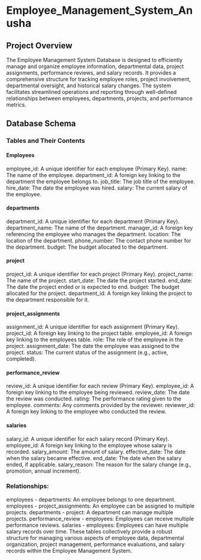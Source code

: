 # Employee_Management_System_Anusha
## Project Overview
The Employee Management System Database is designed to efficiently manage and organize employee information, departmental data, project assignments, performance reviews, and salary records. It provides a comprehensive structure for tracking employee roles, project involvement, departmental oversight, and historical salary changes. The system facilitates streamlined operations and reporting through well-defined relationships between employees, departments, projects, and performance metrics.
## Database Schema
### Tables and Their Contents
#### Employees
employee_id: A unique identifier for each employee (Primary Key).
name: The name of the employee.
department_id: A foreign key linking to the department the employee belongs to.
job_title: The job title of the employee.
hire_date: The date the employee was hired.
salary: The current salary of the employee.
#### departments
department_id: A unique identifier for each department (Primary Key).
department_name: The name of the department.
manager_id: A foreign key referencing the employee who manages the department.
location: The location of the department.
phone_number: The contact phone number for the department.
budget: The budget allocated to the department.
#### project
project_id: A unique identifier for each project (Primary Key).
project_name: The name of the project.
start_date: The date the project started.
end_date: The date the project ended or is expected to end.
budget: The budget allocated for the project.
department_id: A foreign key linking the project to the department responsible for it.
#### project_assignments
assignment_id: A unique identifier for each assignment (Primary Key).
project_id: A foreign key linking to the project table.
employee_id: A foreign key linking to the employees table.
role: The role of the employee in the project.
assignment_date: The date the employee was assigned to the project.
status: The current status of the assignment (e.g., active, completed).
#### performance_review
review_id: A unique identifier for each review (Primary Key).
employee_id: A foreign key linking to the employee being reviewed.
review_date: The date the review was conducted.
rating: The performance rating given to the employee.
comments: Any comments provided by the reviewer.
reviewer_id: A foreign key linking to the employee who conducted the review.
#### salaries
salary_id: A unique identifier for each salary record (Primary Key).
employee_id: A foreign key linking to the employee whose salary is recorded.
salary_amount: The amount of salary.
effective_date: The date when the salary became effective.
end_date: The date when the salary ended, if applicable.
salary_reason: The reason for the salary change (e.g., promotion, annual increment).
### Relationships:
employees - departments: An employee belongs to one department.
employees - project_assignments: An employee can be assigned to multiple projects.
departments - project: A department can manage multiple projects.
performance_review - employees: Employees can receive multiple performance reviews.
salaries - employees: Employees can have multiple salary records over time.
These tables collectively provide a robust structure for managing various aspects of employee data, departmental organization, project management, performance evaluations, and salary records within the Employee Management System.



